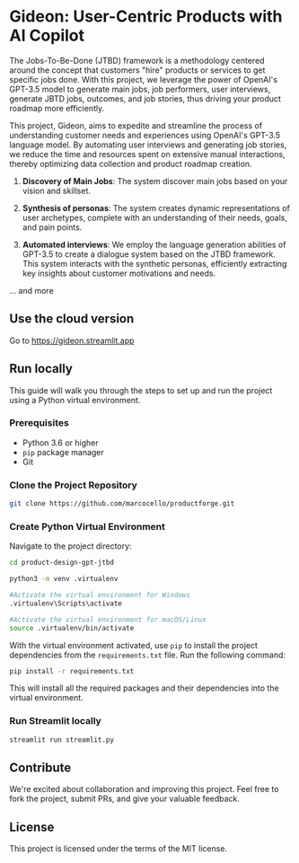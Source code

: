 # Gideon: User-Centric Products with AI Copilot

The Jobs-To-Be-Done (JTBD) framework is a methodology centered around the concept that customers "hire" products or services to get specific jobs done. With this project, we leverage the power of OpenAI's GPT-3.5 model to generate main jobs, job performers, user interviews, generate JBTD jobs, outcomes, and job stories, thus driving your product roadmap more efficiently.

This project, Gideon, aims to expedite and streamline the process of understanding customer needs and experiences using OpenAI's GPT-3.5 language model. By automating user interviews and generating job stories, we reduce the time and resources spent on extensive manual interactions, thereby optimizing data collection and product roadmap creation.

1. **Discovery of Main Jobs**: The system discover main jobs based on your vision and skillset.
   
2. **Synthesis of personas**: The system creates dynamic representations of user archetypes, complete with an understanding of their needs, goals, and pain points.
   
3. **Automated interviews**: We employ the language generation abilities of GPT-3.5 to create a dialogue system based on the JTBD framework. This system interacts with the synthetic personas, efficiently extracting key insights about customer motivations and needs.

... and more 
   

## Use the cloud version

Go to https://gideon.streamlit.app

## Run locally
This guide will walk you through the steps to set up and run the project using a Python virtual environment.

### Prerequisites

- Python 3.6 or higher
- `pip` package manager
- Git


### Clone the Project Repository

   ```bash
   git clone https://github.com/marcocello/productforge.git
   ```

### Create Python Virtual Environment

Navigate to the project directory:

```bash
cd product-design-gpt-jtbd

python3 -m venv .virtualenv

#Activate the virtual environment for Windows
.virtualenv\Scripts\activate

#Activate the virtual environment for macOS/Linux
source .virtualenv/bin/activate
   ```

With the virtual environment activated, use `pip` to install the project dependencies from the `requirements.txt` file. Run the following command:

```bash
pip install -r requirements.txt
```

This will install all the required packages and their dependencies into the virtual environment.

### Run Streamlit locally

```bash
streamlit run streamlit.py
   ```

<!-- 
### Configure the Environment Variables

```bash
cp .env_template .env
```
Open the `.env` file and find the variable `OPENAI_API_KEY`. Replace the placeholder value with your proper OpenAI API key and save the file.

   ```
   OPENAI_API_KEY=<your openai key>
   ```

Note: Make sure not to share your API key publicly or commit it to version control systems.

### Run the `main.ipynb` file

Activate the virtual environment by following the activation steps mentioned before if you haven't already.

Open Visual Studio Code (VSCode) or any other code editor of your choice.

Locate the `main.ipynb` file and open it. Within the `main.ipynb` file, look for the "Run" button or click on the "Run Cell" option next to each code cell to execute the code.

Follow the instructions provided in the `main.ipynb` file to interact with the project.

That's it! 

## Current Limitations

The current release (0.1) uses only GPT without any custom knowledge base and it generates up to the outcomes. Furthermore, the prompts used for generating jobs map and outcomes could benefit from additional refinement. -->

## Contribute

We're excited about collaboration and improving this project. Feel free to fork the project, submit PRs, and give your valuable feedback.

## License

This project is licensed under the terms of the MIT license.
